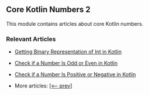 ## Core Kotlin Numbers 2

This module contains articles about core Kotlin numbers.

### Relevant Articles
- [Getting Binary Representation of Int in Kotlin](https://www.baeldung.com/kotlin/int-binary-representation)
- [Check if a Number Is Odd or Even in Kotlin](https://www.baeldung.com/kotlin/number-odd-even)
- [Check if a Number Is Positive or Negative in Kotlin](https://www.baeldung.com/kotlin/number-sign)


- More articles: [[<-- prev]](../core-kotlin-numbers)
